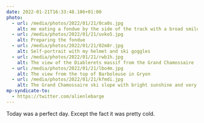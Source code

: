 ```yaml
---
date: 2022-01-21T16:33:48.106+01:00
photo:
  - url: /media/photos/2022/01/21/0ca0s.jpg
    alt: me eating a fondue by the side of the track with a broad smile.
  - url: /media/photos/2022/01/21/uvko5.jpg
    alt: Preparing the fondue
  - url: /media/photos/2022/01/21/02m8r.jpg
    alt: Self-portrait with my helmet and ski goggles
  - url: /media/photos/2022/01/21/rwb1h.jpg
    alt: The view of the Diablerets massif from the Grand Chamossaire
  - url: /media/photos/2022/01/21/lbo4m.jpg
    alt: The view from the top of Barboleuse in Gryon
  - url: /media/photos/2022/01/21/kfmdi.jpg
    alt: The Grand Chamossaire ski slope with bright sunshine and very few people
mp-syndicate-to:
  - https://twitter.com/alienlebarge
---
```

Today was a perfect day. Except the fact it was pretty cold.
